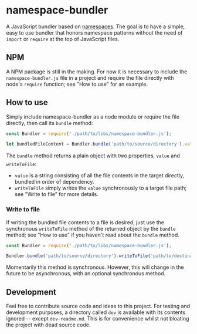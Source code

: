 # namespace-bundler

A JavaScript bundler based on [namespaces](http://adamsilver.io/articles/javascript-namespacing/).
The goal is to have a simple, easy to use bundler that honors namespace patterns without 
the need of `import` or `require` at the top of JavaScript files.


## NPM

A NPM package is still in the making. 
For now it is necessary to include the `namespace-bundler.js` file in a project 
and require the file directly with node's `require` function; see "How to use" for an example.



## How to use

Simply include namespace-bundler as a node module or require the file directly, then call its `bundle` method:

``` javascript
const Bundler = require('./path/to/libs/namespace-bundler.js');

let bundledFileContent = Bundler.bundle('path/to/source/directory').value;
```

The `bundle` method returns a plain object with two properties, `value` and `writeToFile`:

- `value` is a string consisting of all the file contents in the target directly, bundled in order of dependency.
- `writeToFile` simply writes the `value` synchronously to a target file path; see "Write to file" for more details.

### Write to file

If writing the bundled file contents to a file is desired, 
just use the synchronous `writeToFile` method of the returned 
object by the `bundle` method; see "How to use" if you haven't read about the `bundle` method.

``` javascript
const Bundler = require('./path/to/libs/namespace-bundler.js');

Bundler.bundle('path/to/source/directory').writeToFile('path/to/destination/file');
```

Momentarily this method is synchronous. However, this will change in the future to be asynchronous, with an optional synchronous method.



## Development

Feel free to contribute source code and ideas to this project. For testing and development purposes, 
a directory called `dev` is available with its contents ignored -- except `dev-readme.md`. 
This is for convenience whilst not bloating the project with dead source code.
